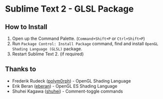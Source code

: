 # Sublime Text 2 - GLSL Package #

## How to Install ##

1. Open up the Command Palette. (`Command+Shift+P` or `Ctrl+Shift+P`)
2. Run `Package Control: Install Package` command, find and install `OpenGL Shading Language (GLSL)` package.
3. Restart Sublime Text 2. (if required)

## Thanks to ##

- Frederik Rudeck ([polym0rph](https://github.com/polym0rph)) - OpenGL Shading Language
- Erik Beran ([eberan](https://github.com/eberan)) - OpenGL ES Shading Language
- Shuhei Kagawa ([shuhei](https://github.com/shuhei)) - Comment-toggle commands
